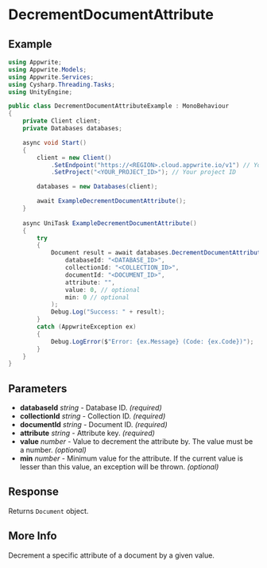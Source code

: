 # DecrementDocumentAttribute

## Example

```csharp
using Appwrite;
using Appwrite.Models;
using Appwrite.Services;
using Cysharp.Threading.Tasks;
using UnityEngine;

public class DecrementDocumentAttributeExample : MonoBehaviour
{
    private Client client;
    private Databases databases;

    async void Start()
    {
        client = new Client()
            .SetEndpoint("https://<REGION>.cloud.appwrite.io/v1") // Your API Endpoint
            .SetProject("<YOUR_PROJECT_ID>"); // Your project ID

        databases = new Databases(client);

        await ExampleDecrementDocumentAttribute();
    }
    
    async UniTask ExampleDecrementDocumentAttribute()
    {
        try
        {
            Document result = await databases.DecrementDocumentAttribute(
                databaseId: "<DATABASE_ID>",
                collectionId: "<COLLECTION_ID>",
                documentId: "<DOCUMENT_ID>",
                attribute: "",
                value: 0, // optional
                min: 0 // optional
            );
            Debug.Log("Success: " + result);
        }
        catch (AppwriteException ex)
        {
            Debug.LogError($"Error: {ex.Message} (Code: {ex.Code})");
        }
    }
}
```

## Parameters

- **databaseId** *string* - Database ID. *(required)* 
- **collectionId** *string* - Collection ID. *(required)* 
- **documentId** *string* - Document ID. *(required)* 
- **attribute** *string* - Attribute key. *(required)* 
- **value** *number* - Value to decrement the attribute by. The value must be a number. *(optional)*
- **min** *number* - Minimum value for the attribute. If the current value is lesser than this value, an exception will be thrown. *(optional)*

## Response

Returns `Document` object.
## More Info

Decrement a specific attribute of a document by a given value.
